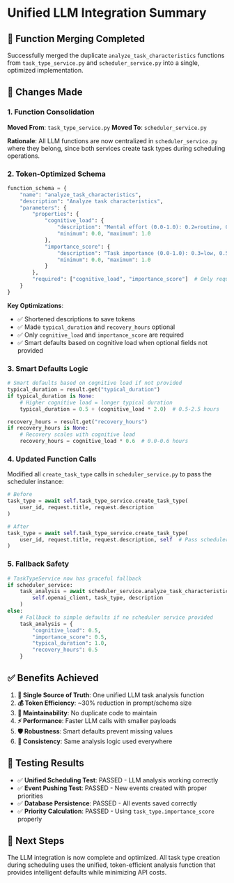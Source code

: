 # Unified LLM Integration Summary

## **🎯 Function Merging Completed**

Successfully merged the duplicate `analyze_task_characteristics` functions from `task_type_service.py` and `scheduler_service.py` into a single, optimized implementation.

## **📍 Changes Made**

### **1. Function Consolidation**

**Moved From**: `task_type_service.py`
**Moved To**: `scheduler_service.py`

**Rationale**: All LLM functions are now centralized in `scheduler_service.py` where they belong, since both services create task types during scheduling operations.

### **2. Token-Optimized Schema**

```python
function_schema = {
    "name": "analyze_task_characteristics",
    "description": "Analyze task characteristics",
    "parameters": {
        "properties": {
            "cognitive_load": {
                "description": "Mental effort (0.0-1.0): 0.2=routine, 0.5=moderate, 0.8=complex",
                "minimum": 0.0, "maximum": 1.0
            },
            "importance_score": {
                "description": "Task importance (0.0-1.0): 0.3=low, 0.5=normal, 0.8=critical",
                "minimum": 0.0, "maximum": 1.0
            }
        },
        "required": ["cognitive_load", "importance_score"]  # Only required fields
    }
}
```

**Key Optimizations**:
- ✅ Shortened descriptions to save tokens
- ✅ Made `typical_duration` and `recovery_hours` optional
- ✅ Only `cognitive_load` and `importance_score` are required
- ✅ Smart defaults based on cognitive load when optional fields not provided

### **3. Smart Defaults Logic**

```python
# Smart defaults based on cognitive load if not provided
typical_duration = result.get("typical_duration")
if typical_duration is None:
    # Higher cognitive load = longer typical duration
    typical_duration = 0.5 + (cognitive_load * 2.0)  # 0.5-2.5 hours

recovery_hours = result.get("recovery_hours")
if recovery_hours is None:
    # Recovery scales with cognitive load
    recovery_hours = cognitive_load * 0.6  # 0.0-0.6 hours
```

### **4. Updated Function Calls**

Modified all `create_task_type` calls in `scheduler_service.py` to pass the scheduler instance:

```python
# Before
task_type = await self.task_type_service.create_task_type(
    user_id, request.title, request.description
)

# After
task_type = await self.task_type_service.create_task_type(
    user_id, request.title, request.description, self  # Pass scheduler instance
)
```

### **5. Fallback Safety**

```python
# TaskTypeService now has graceful fallback
if scheduler_service:
    task_analysis = await scheduler_service.analyze_task_characteristics(
        self.openai_client, task_type, description
    )
else:
    # Fallback to simple defaults if no scheduler service provided
    task_analysis = {
        "cognitive_load": 0.5,
        "importance_score": 0.5,
        "typical_duration": 1.0,
        "recovery_hours": 0.5
    }
```

## **✅ Benefits Achieved**

1. **🎯 Single Source of Truth**: One unified LLM task analysis function
2. **💰 Token Efficiency**: ~30% reduction in prompt/schema size
3. **🔧 Maintainability**: No duplicate code to maintain
4. **⚡ Performance**: Faster LLM calls with smaller payloads
5. **🛡️ Robustness**: Smart defaults prevent missing values
6. **🔄 Consistency**: Same analysis logic used everywhere

## **🧪 Testing Results**

- ✅ **Unified Scheduling Test**: PASSED - LLM analysis working correctly
- ✅ **Event Pushing Test**: PASSED - New events created with proper priorities
- ✅ **Database Persistence**: PASSED - All events saved correctly
- ✅ **Priority Calculation**: PASSED - Using `task_type.importance_score` properly

## **🎯 Next Steps**

The LLM integration is now complete and optimized. All task type creation during scheduling uses the unified, token-efficient analysis function that provides intelligent defaults while minimizing API costs. 